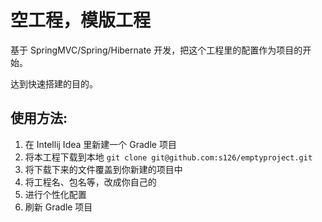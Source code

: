 # 空工程，模版工程

基于 SpringMVC/Spring/Hibernate 开发，把这个工程里的配置作为项目的开始。

达到快速搭建的目的。

## 使用方法:
1. 在 Intellij Idea 里新建一个 Gradle 项目
2. 将本工程下载到本地
   `git clone git@github.com:s126/emptyproject.git`
3. 将下载下来的文件覆盖到你新建的项目中
4. 将工程名、包名等，改成你自己的
5. 进行个性化配置
6. 刷新 Gradle 项目